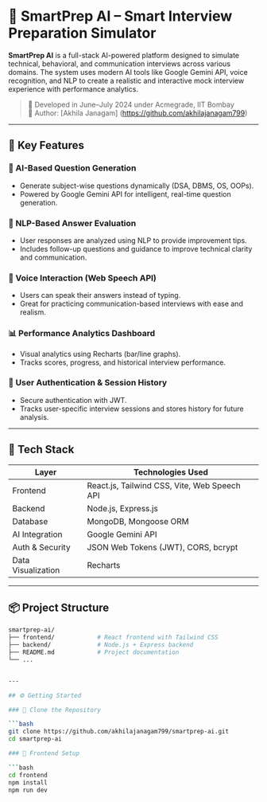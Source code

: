 # 🚀 SmartPrep AI – Smart Interview Preparation Simulator

**SmartPrep AI** is a full-stack AI-powered platform designed to simulate technical, behavioral, and communication interviews across various domains. The system uses modern AI tools like Google Gemini API, voice recognition, and NLP to create a realistic and interactive mock interview experience with performance analytics.

> 📅 Developed in June–July 2024 under Acmegrade, IIT Bombay  
> 👤 Author: [Akhila Janagam]  (https://github.com/akhilajanagam799)

---

## 🎯 Key Features

### 🤖 AI-Based Question Generation
- Generate subject-wise questions dynamically (DSA, DBMS, OS, OOPs).
- Powered by Google Gemini API for intelligent, real-time question generation.

### 🧠 NLP-Based Answer Evaluation
- User responses are analyzed using NLP to provide improvement tips.
- Includes follow-up questions and guidance to improve technical clarity and communication.

### 🎤 Voice Interaction (Web Speech API)
- Users can speak their answers instead of typing.
- Great for practicing communication-based interviews with ease and realism.

### 📊 Performance Analytics Dashboard
- Visual analytics using Recharts (bar/line graphs).
- Tracks scores, progress, and historical interview performance.

### 🔐 User Authentication & Session History
- Secure authentication with JWT.
- Tracks user-specific interview sessions and stores history for future analysis.

---

## 🧰 Tech Stack

| Layer           | Technologies Used                                        |
|------------------|----------------------------------------------------------|
| Frontend         | React.js, Tailwind CSS, Vite, Web Speech API             |
| Backend          | Node.js, Express.js                                      |
| Database         | MongoDB, Mongoose ORM                                    |
| AI Integration   | Google Gemini API                                        |
| Auth & Security  | JSON Web Tokens (JWT), CORS, bcrypt                      |
| Data Visualization | Recharts                                                |


---

## 📦 Project Structure

```bash
smartprep-ai/
├── frontend/            # React frontend with Tailwind CSS
├── backend/             # Node.js + Express backend
├── README.md            # Project documentation
└── ...


---

## ⚙️ Getting Started

### 🔹 Clone the Repository

```bash
git clone https://github.com/akhilajanagam799/smartprep-ai.git
cd smartprep-ai

### 🔹 Frontend Setup

```bash
cd frontend
npm install
npm run dev
